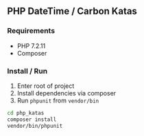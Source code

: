 ## PHP DateTime / Carbon Katas

### Requirements
- PHP 7.2.11
- Composer

### Install / Run
1. Enter root of project
2. Install dependencies via composer
3. Run `phpunit` from `vendor/bin`

```bash
cd php_katas
composer install
vendor/bin/phpunit
```
